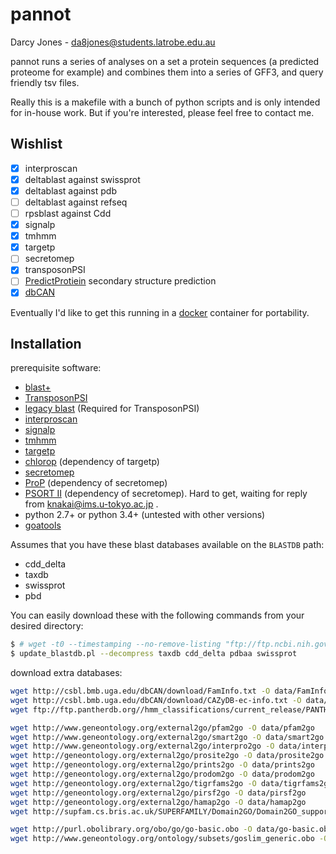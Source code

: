 # pannot

Darcy Jones - <da8jones@students.latrobe.edu.au>

pannot runs a series of analyses on a set a protein sequences (a predicted proteome for example) and combines them into a series of GFF3, and query friendly tsv files.

Really this is a makefile with a bunch of python scripts and is only intended for in-house work.
But if you're interested, please feel free to contact me.


## Wishlist

- [x] interproscan
- [x] deltablast against swissprot
- [x] deltablast against pdb
- [ ] deltablast against refseq
- [ ] rpsblast against Cdd
- [x] signalp
- [x] tmhmm
- [x] targetp
- [ ] secretomep
- [x] transposonPSI
- [ ] [PredictProtiein](https://www.predictprotein.org/) secondary structure prediction
- [x] [dbCAN](http://csbl.bmb.uga.edu/dbCAN/index.php)

Eventually I'd like to get this running in a [docker](https://www.docker.com/) container for portability.

## Installation

prerequisite software:

- [blast+](ftp://ftp.ncbi.nlm.nih.gov/blast/executables/blast+/LATEST/)
- [TransposonPSI](http://transposonpsi.sourceforge.net/)
- [legacy blast](ftp://ftp.ncbi.nlm.nih.gov/blast/executables/release/LATEST/) (Required for TransposonPSI)
- [interproscan](https://github.com/ebi-pf-team/interproscan)
- [signalp](http://www.cbs.dtu.dk/cgi-bin/nph-sw_request?signalp)
- [tmhmm](http://www.cbs.dtu.dk/cgi-bin/nph-sw_request?tmhmm)
- [targetp](http://www.cbs.dtu.dk/cgi-bin/nph-sw_request?targetp)
- [chlorop](http://www.cbs.dtu.dk/cgi-bin/nph-sw_request?chlorop) (dependency of targetp)
- [secretomep](http://www.cbs.dtu.dk/services/SecretomeP/)
- [ProP](http://www.cbs.dtu.dk/cgi-bin/nph-sw_request?prop) (dependency of secretomep)
- [PSORT II](http://psort.hgc.jp/) (dependency of secretomep). Hard to get, waiting for reply from <knakai@ims.u-tokyo.ac.jp> .
- python 2.7+ or python 3.4+ (untested with other versions)
- [goatools](https://github.com/tanghaibao/goatools)

Assumes that you have these blast databases available on the `BLASTDB` path:

- cdd_delta
- taxdb
- swissprot
- pbd

You can easily download these with the following commands from your desired directory:

```bash
$ # wget -t0 --timestamping --no-remove-listing "ftp://ftp.ncbi.nih.gov/pub/mmdb/cdd/little_endian/*" && tar zxf Cdd_LE.tar.gz
$ update_blastdb.pl --decompress taxdb cdd_delta pdbaa swissprot
```


download extra databases:

```bash
wget http://csbl.bmb.uga.edu/dbCAN/download/FamInfo.txt -O data/FamInfo.txt
wget http://csbl.bmb.uga.edu/dbCAN/download/CAZyDB-ec-info.txt -O data/CAZyDB-ec-info.txt
wget ftp://ftp.pantherdb.org//hmm_classifications/current_release/PANTHER10.0_HMM_classifications -O data/PANTHER10.0_HMM_classifications

wget http://www.geneontology.org/external2go/pfam2go -O data/pfam2go
wget http://www.geneontology.org/external2go/smart2go -O data/smart2go
wget http://www.geneontology.org/external2go/interpro2go -O data/interpro2go
wget http://geneontology.org/external2go/prosite2go -O data/prosite2go
wget http://geneontology.org/external2go/prints2go -O data/prints2go
wget http://geneontology.org/external2go/prodom2go -O data/prodom2go
wget http://geneontology.org/external2go/tigrfams2go -O data/tigrfams2go
wget http://geneontology.org/external2go/pirsf2go -O data/pirsf2go
wget http://geneontology.org/external2go/hamap2go -O data/hamap2go
wget http://supfam.cs.bris.ac.uk/SUPERFAMILY/Domain2GO/Domain2GO_supported_only_by_all.txt -O data/Domain2GO_supported_only_by_all.txt

wget http://purl.obolibrary.org/obo/go/go-basic.obo -O data/go-basic.obo
wget http://www.geneontology.org/ontology/subsets/goslim_generic.obo -O data/goslim_generic.obo
```
